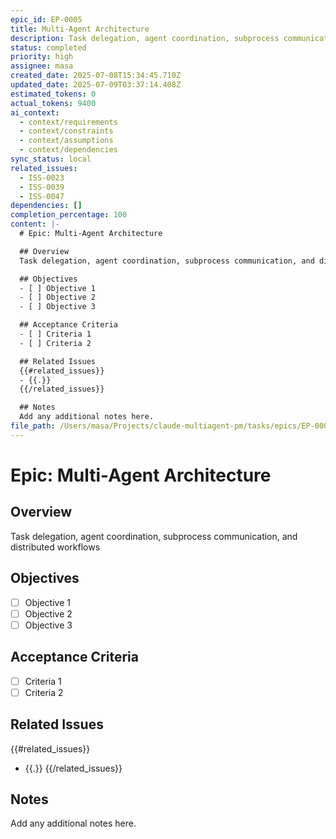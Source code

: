 ```yaml
---
epic_id: EP-0005
title: Multi-Agent Architecture
description: Task delegation, agent coordination, subprocess communication, and distributed workflows
status: completed
priority: high
assignee: masa
created_date: 2025-07-08T15:34:45.710Z
updated_date: 2025-07-09T03:37:14.408Z
estimated_tokens: 0
actual_tokens: 9400
ai_context:
  - context/requirements
  - context/constraints
  - context/assumptions
  - context/dependencies
sync_status: local
related_issues:
  - ISS-0023
  - ISS-0039
  - ISS-0047
dependencies: []
completion_percentage: 100
content: |-
  # Epic: Multi-Agent Architecture

  ## Overview
  Task delegation, agent coordination, subprocess communication, and distributed workflows

  ## Objectives
  - [ ] Objective 1
  - [ ] Objective 2
  - [ ] Objective 3

  ## Acceptance Criteria
  - [ ] Criteria 1
  - [ ] Criteria 2

  ## Related Issues
  {{#related_issues}}
  - {{.}}
  {{/related_issues}}

  ## Notes
  Add any additional notes here.
file_path: /Users/masa/Projects/claude-multiagent-pm/tasks/epics/EP-0005-multi-agent-architecture.md
---
```


# Epic: Multi-Agent Architecture

## Overview
Task delegation, agent coordination, subprocess communication, and distributed workflows

## Objectives
- [ ] Objective 1
- [ ] Objective 2
- [ ] Objective 3

## Acceptance Criteria
- [ ] Criteria 1
- [ ] Criteria 2

## Related Issues
{{#related_issues}}
- {{.}}
{{/related_issues}}

## Notes
Add any additional notes here.
